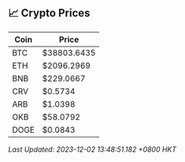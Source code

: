 ## 📈 Crypto Prices

| Coin | Price |
| ---- | ----- |
| BTC | $38803.6435 |
| ETH | $2096.2969 |
| BNB | $229.0667 |
| CRV | $0.5734 |
| ARB | $1.0398 |
| OKB | $58.0792 |
| DOGE | $0.0843 |

_Last Updated: 2023-12-02 13:48:51.182 +0800 HKT_